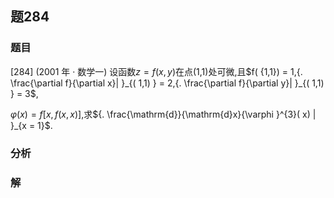 ## 题284
### 题目
[284] (2001 年 · 数学一) 设函数$z = f( {x, y})$在点(1,1)处可微,且$f( {1,1})  = 1,{. \frac{\partial f}{\partial x}| }_{( 1,1) } = 2,{. \frac{\partial f}{\partial y}| }_{( 1,1) } = 3$,

$\varphi ( x)  = f\lbrack  {x, f( {x, x}) }\rbrack$,求${. \frac{\mathrm{d}}{\mathrm{d}x}{\varphi }^{3}( x) | }_{x = 1}$. 
### 分析

### 解